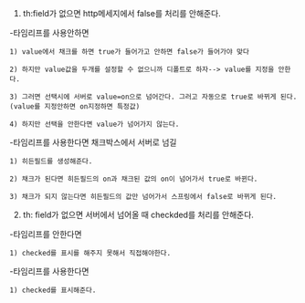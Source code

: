 1. th:field가 없으면 http메세지에서 false를 처리를 안해준다.

  -타임리프를 사용안하면
    
    1) value에서 채크를 하면 true가 들어가고 안하면 false가 들어가야 맞다
    
    2) 하지만 value값을 두개를 설정할 수 없으니까 디폴트로 하자--> value를 지정을 안한다.
    
    3) 그러면 선택시에 서버로 value=on으로 넘어간다. 그러고 자동으로 true로 바뀌게 된다.(value를 지정안하면 on지정하면 특정값)
    
    4) 하지만 선택을 안한다면 value가 넘어가지 않는다.
    
  -타임리프를 사용한다면 채크박스에서 서버로 넘길 
  
    1) 히든필드를 생성해준다.
    
    2) 채크가 된다면 히든필드의 on과 채크된 값의 on이 넘어가서 true로 바뀐다.
    
    3) 채크가 되지 않는다면 히든필드의 값만 넘어가서 스프링에서 false로 바뀌게 된다.
    
2. th: field가 없으면 서버에서 넘어올 때 checkded를 처리를 안해준다.

  -타임리프를 안한다면 
  
    1) checked를 표시를 해주지 못해서 직접해야한다.
    
  -타임리프를 사용한다면 
  
    1) checked를 표시해준다.
    
    
